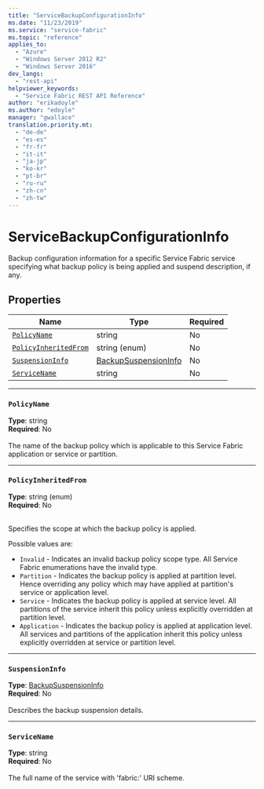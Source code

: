 ```yaml
---
title: "ServiceBackupConfigurationInfo"
ms.date: "11/23/2019"
ms.service: "service-fabric"
ms.topic: "reference"
applies_to: 
  - "Azure"
  - "Windows Server 2012 R2"
  - "Windows Server 2016"
dev_langs: 
  - "rest-api"
helpviewer_keywords: 
  - "Service Fabric REST API Reference"
author: "erikadoyle"
ms.author: "edoyle"
manager: "gwallace"
translation.priority.mt: 
  - "de-de"
  - "es-es"
  - "fr-fr"
  - "it-it"
  - "ja-jp"
  - "ko-kr"
  - "pt-br"
  - "ru-ru"
  - "zh-cn"
  - "zh-tw"
---
```

# ServiceBackupConfigurationInfo

Backup configuration information for a specific Service Fabric service specifying what backup policy is being applied and suspend description, if any.

## Properties
| Name | Type | Required |
| --- | --- | --- |
| [`PolicyName`](#policyname) | string | No |
| [`PolicyInheritedFrom`](#policyinheritedfrom) | string (enum) | No |
| [`SuspensionInfo`](#suspensioninfo) | [BackupSuspensionInfo](sfclient-model-backupsuspensioninfo.md) | No |
| [`ServiceName`](#servicename) | string | No |

____
### `PolicyName`
__Type__: string <br/>
__Required__: No<br/>
<br/>
The name of the backup policy which is applicable to this Service Fabric application or service or partition.

____
### `PolicyInheritedFrom`
__Type__: string (enum) <br/>
__Required__: No<br/>
<br/>


Specifies the scope at which the backup policy is applied.


Possible values are: 

  - `Invalid` - Indicates an invalid backup policy scope type. All Service Fabric enumerations have the invalid type.
  - `Partition` - Indicates the backup policy is applied at partition level. Hence overriding any policy which may have applied at partition's service or application level.
  - `Service` - Indicates the backup policy is applied at service level. All partitions of the service inherit this policy unless explicitly overridden at partition level.
  - `Application` - Indicates the backup policy is applied at application level. All services and partitions of the application inherit this policy unless explicitly overridden at service or partition level.



____
### `SuspensionInfo`
__Type__: [BackupSuspensionInfo](sfclient-model-backupsuspensioninfo.md) <br/>
__Required__: No<br/>
<br/>
Describes the backup suspension details.


____
### `ServiceName`
__Type__: string <br/>
__Required__: No<br/>
<br/>
The full name of the service with 'fabric:' URI scheme.
